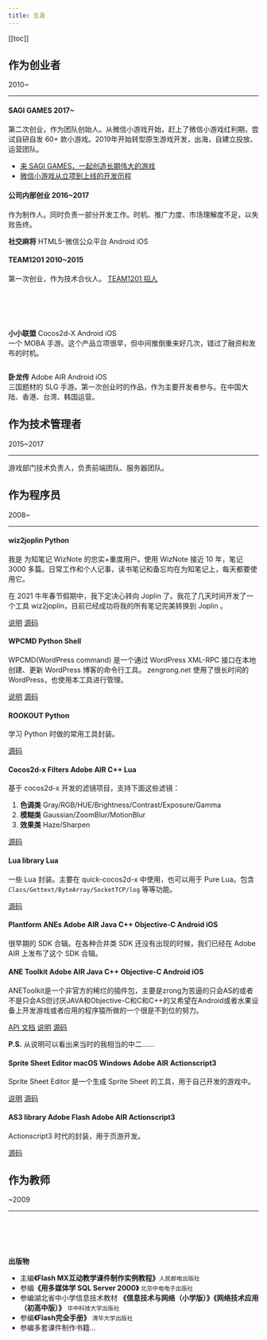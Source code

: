 ```yaml
---
title: 生涯
---
```


[[toc]]

## 作为创业者
<b-tag type="is-dark">2010~</b-tag>

---

#### SAGI GAMES <b-tag type="is-dark">2017~</b-tag>

第二次创业，作为团队创始人。从微信小游戏开始，赶上了微信小游戏红利期，尝试自研自发 60+ 款小游戏。2019年开始转型原生游戏开发，出海，自建立投放、运营团队。

- [来 SAGI GAMES，一起创造长期伟大的游戏](https://blog.zengrong.net/post/hire2021/)
- [微信小游戏从立项到上线的开发历程](https://blog.zengrong.net/tag/youshootfirst/)

#### 公司内部创业 <b-tag type="is-dark">2016~2017</b-tag>

作为制作人。同时负责一部分开发工作。时机、推广力度、市场理解度不足，以失败告终。

<strong>社交麻将</strong> <b-tag type="is-success">HTML5-微信公众平台</b-tag> <b-tag type="is-success">Android</b-tag> <b-tag type="is-success">iOS</b-tag>

#### TEAM1201 <b-tag type="is-dark">2010~2015</b-tag>

第一次创业，作为技术合伙人。 [TEAM1201 招人](https://blog.zengrong.net/post/hire2014/)

<article class="media has-background-light">
  <br>
  <figure class="media-left">
    <p class="image imageicons">
      <img :src="$withBase('/project-game-yhq.png')">
    </p>
  </figure>
  <div class="media-content">
    <br>
    <div class="content">
    <p>
        <strong>小小联盟</strong> <b-tag type="is-success">Cocos2d-X</b-tag> <b-tag type="is-success">Android</b-tag> <b-tag type="is-success">iOS</b-tag>
        <br>
        一个 MOBA 手游。这个产品立项很早，但中间推倒重来好几次，错过了融资和发布的时机。
    </p>
    </div>
  </div>
</article>

<article class="media has-background-light">
  <figure class="media-left">
    <p class="image imageicons">
      <img :src="$withBase('/project-game-wlz.png')">
    </p>
  </figure>
  <div class="media-content">
    <div class="content">
      <p>
        <strong>卧龙传</strong> <b-tag type="is-success">Adobe AIR</b-tag> <b-tag type="is-success">Android</b-tag> <b-tag type="is-success">iOS</b-tag>
        <br>
        三国题材的 SLG 手游。第一次创业时的作品，作为主要开发者参与。在中国大陆、香港、台湾、韩国运营。
      </p>
    </div>
  </div>
</article>

## 作为技术管理者
<b-tag type="is-dark">2015~2017</b-tag>

---

游戏部门技术负责人，负责前端团队、服务器团队。

## 作为程序员
<b-tag type="is-dark">2008~</b-tag>

---

#### wiz2joplin <b-tag type="is-success">Python</b-tag>

我是 为知笔记 WizNote 的忠实+重度用户。使用 WizNote 接近 10 年，笔记 3000 多篇。日常工作和个人记事，读书笔记和备忘均在为知笔记上，每天都要使用它。

在 2021 牛年春节假期中，我下定决心转向 Joplin 了。我花了几天时间开发了一个工具 wiz2joplin，目前已经成功将我的所有笔记完美转换到 Joplin 。

[说明](https://blog.zengrong.net/post/wiznote2joplin1/) [源码](https://github.com/zrong/wiz2joplin)

#### WPCMD <b-tag type="is-success">Python</b-tag> <b-tag type="is-success">Shell</b-tag>

WPCMD(WordPress command) 是一个通过 WordPress XML-RPC 接口在本地创建、更新 WordPress 博客的命令行工具。 zengrong.net 使用了很长时间的 WordPress，也使用本工具进行管理。

[说明](https://blog.zengrong.net/wpcmd/) [源码](https://github.com/zrong/wpcmd)

#### ROOKOUT <b-tag type="is-success">Python</b-tag>

学习 Python 时做的常用工具封装。

[源码](https://github.com/zrong/rookout)

#### Cocos2d-x Filters <b-tag type="is-success">Adobe AIR</b-tag> <b-tag type="is-success">C++</b-tag> <b-tag type="is-success">Lua</b-tag>

基于 cocos2d-x 开发的滤镜项目，支持下面这些滤镜：

1. **色调类** Gray/RGB/HUE/Brightness/Contrast/Exposure/Gamma
2. **模糊类** Gaussian/ZoomBlur/MotionBlur
3. **效果类** Haze/Sharpen

[源码](https://github.com/zrong/rookout)

#### Lua library <b-tag type="is-success">Lua</b-tag>

一些 Lua 封装。主要在 quick-cocos2d-x 中使用，也可以用于 Pure Lua。包含 `Class/Gettext/ByteArray/SocketTCP/log` 等等功能。

[源码](https://github.com/zrong/lua)

#### Plantform ANEs <b-tag type="is-success">Adobe AIR</b-tag> <b-tag type="is-success">Java</b-tag> <b-tag type="is-success">C++</b-tag> <b-tag type="is-success">Objective-C</b-tag> <b-tag type="is-success">Android</b-tag> <b-tag type="is-success">iOS</b-tag> 

很早期的 SDK 合辑。在各种合并类 SDK 还没有出现的时候，我们已经在 Adobe AIR 上发布了这个 SDK 合辑。

#### ANE Toolkit <b-tag type="is-success">Adobe AIR</b-tag> <b-tag type="is-success">Java</b-tag> <b-tag type="is-success">C++</b-tag> <b-tag type="is-success">Objective-C</b-tag> <b-tag type="is-success">Android</b-tag> <b-tag type="is-success">iOS</b-tag> 

ANEToolkit是一个非官方的稀烂的插件包，主要是zrong为苦逼的只会AS的或者不是只会AS但讨厌JAVA和Objective-C和C和C++的又希望在Android或者水果设备上开发游戏或者应用的程序猿所做的一个很是不到位的努力。

[API 文档](http://zrong.github.io/anetoolkit/doc/) [说明](https://blog.zengrong.net/anetoolkit/) [源码](https://blog.zengrong.net/anetoolkit/)

**P.S.** 从说明可以看出来当时的我相当的中二……

#### Sprite Sheet Editor <b-tag type="is-success">macOS</b-tag> <b-tag type="is-success">Windows</b-tag> <b-tag type="is-success">Adobe AIR</b-tag> <b-tag type="is-success">Actionscript3</b-tag>

Sprite Sheet Editor 是一个生成 Sprite Sheet 的工具，用于自己开发的游戏中。

[说明](https://blog.zengrong.net/spritesheeteditor/) [源码](https://github.com/zrong/sprite_sheet_editor)

#### AS3 library <b-tag type="is-success">Adobe Flash</b-tag> <b-tag type="is-success">Adobe AIR</b-tag> <b-tag type="is-success">Actionscript3</b-tag>

Actionscript3 时代的封装，用于页游开发。

[源码](https://github.com/zrong/as3)

## 作为教师
<b-tag type="is-dark">~2009</b-tag>

---

<article class="media has-background-light">
  <br>
  <figure class="media-left">
    <p class="image imageicons">
      <img :src="$withBase('/book-128x128.jpg')">
    </p>
  </figure>
  <div class="media-content">
    <br>
    <div class="content">
      <p>
        <strong>出版物</strong>
        <br>
        <ul>
            <li>主编<strong>《Flash MX互动教学课件制作实例教程》</strong><small>人民邮电出版社</small></li>
            <li>参编<strong>《用多媒体学 SQL Server 2000》</strong> <small>北京中电电子出版社</small></li>
            <li>参编湖北省中小学信息技术教材 <strong>《信息技术与网络（小学版）》《网络技术应用（初高中版）》</strong> <small>华中科技大学出版社</small></li>
            <li>参编<strong>《Flash完全手册》</strong> <small>清华大学出版社</small></li>
            <li>参编多套课件制作书籍...</li>
        </ul>
      </p>
    </div>
  </div>
</article>